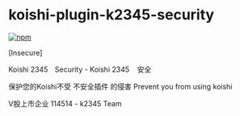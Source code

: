 # koishi-plugin-k2345-security

[![npm](https://img.shields.io/npm/v/koishi-plugin-breaks-koishi?style=flat-square)](https://www.npmjs.com/package/koishi-plugin-breaks-koishi)

[Insecure]

Koishi 2345 <small style="color: #0000000A">in</small>Security - Koishi 2345 <small style="color: #0000000A">不</small>安全

保护您的Koishi不受 不安全插件 的侵害
Prevent you from using koishi

V股上市企业 114514 -  k2345 Team
